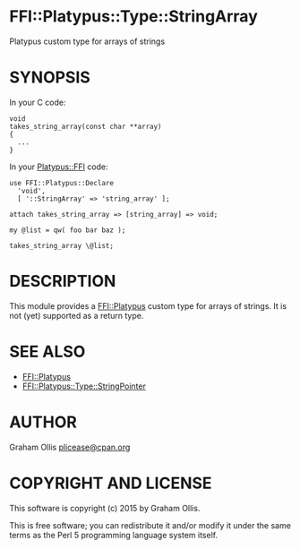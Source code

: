 # FFI::Platypus::Type::StringArray

Platypus custom type for arrays of strings

# SYNOPSIS

In your C code:

    void
    takes_string_array(const char **array)
    {
      ...
    }

In your [Platypus::FFI](https://metacpan.org/pod/Platypus::FFI) code:

    use FFI::Platypus::Declare
      'void',
      [ '::StringArray' => 'string_array' ];
    
    attach takes_string_array => [string_array] => void;
    
    my @list = qw( foo bar baz );
    
    takes_string_array \@list;

# DESCRIPTION

This module provides a [FFI::Platypus](https://metacpan.org/pod/FFI::Platypus) custom type for arrays of strings.
It is not (yet) supported as a return type.

# SEE ALSO

- [FFI::Platypus](https://metacpan.org/pod/FFI::Platypus)
- [FFI::Platypus::Type::StringPointer](https://metacpan.org/pod/FFI::Platypus::Type::StringPointer)

# AUTHOR

Graham Ollis <plicease@cpan.org>

# COPYRIGHT AND LICENSE

This software is copyright (c) 2015 by Graham Ollis.

This is free software; you can redistribute it and/or modify it under
the same terms as the Perl 5 programming language system itself.
